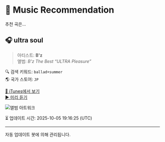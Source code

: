
# 🎵 Music Recommendation

추천 곡은...

## 🎧 ultra soul  
> 아티스트: **B'z**  
> 앨범: _B'z The Best “ULTRA Pleasure”_  

🔍 검색 키워드: `ballad+summer`  
🌎 국가 스토어: `JP`

[🔗 iTunes에서 보기](https://music.apple.com/jp/album/ultra-soul/283000073?i=283000191&uo=4)  
[▶️ 미리 듣기](https://audio-ssl.itunes.apple.com/itunes-assets/AudioPreview124/v4/8b/21/dc/8b21dcb3-f557-9832-2a34-3cc8e1db8868/mzaf_14521386775521914886.plus.aac.p.m4a)

![앨범 아트워크](https://is1-ssl.mzstatic.com/image/thumb/Music124/v4/c8/33/0f/c8330fd7-b55f-adf3-5eac-70785a8eee75/BMCV_8022.jpg/100x100bb.jpg)

⏳ 업데이트 시간: 2025-10-05 19:16:25 (UTC)

---
자동 업데이트 봇에 의해 관리됩니다.
